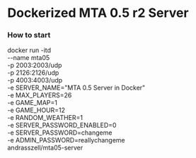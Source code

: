 # Dockerized MTA 0.5 r2 Server

### How to start
docker run -itd \
  --name mta05 \
  -p 2003:2003/udp \
  -p 2126:2126/udp \
  -p 4003:4003/udp \
  -e SERVER_NAME="MTA 0.5 Server in Docker" \
  -e MAX_PLAYERS=26 \
  -e GAME_MAP=1 \
  -e GAME_HOUR=12 \
  -e RANDOM_WEATHER=1 \
  -e SERVER_PASSWORD_ENABLED=0 \
  -e SERVER_PASSWORD=changeme \
  -e ADMIN_PASSWORD=reallychangeme \
  andrasszell/mta05-server
